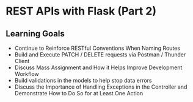 #  REST APIs with Flask (Part 2)
## Learning Goals
* Continue to Reinforce RESTful Conventions When Naming Routes
* Build and Execute PATCH / DELETE requests via Postman / Thunder Client
* Discuss Mass Assignment and How it Helps Improve Development Workflow
* Build validations in the models to help stop data errors
* Discuss the Importance of Handling Exceptions in the Controller and Demonstrate How to Do So for at Least One Action